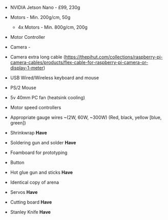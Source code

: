 - NVIDIA Jetson Nano - £99, 230g
- Motors - Min. 200g/cm, 50g
	- 4x Motors - Min. 800g/cm, 200g
- Motor Controller
- Camera - 


- Camera extra long cable (https://thepihut.com/collections/raspberry-pi-camera-cables/products/flex-cable-for-raspberry-pi-camera-or-display-1-meter)
- USB Wired/Wireless keyboard and mouse
- PS/2 Mouse
- 5v 40mm PC fan (heatsink cooling)
- Motor speed controllers

- Appropriate gauge wires ~(2W, 60W, ~300W) (Red, black, yellow [blue, green])
- Shrinkwrap **Have** 
- Soldering gun and solder **Have** 
- Foamboard for prototyping
- Button 
- Hot glue gun and sticks **Have** 
- Identical copy of arena
- Servos **Have** 
- Cutting board **Have** 
- Stanley Knife **Have** 
